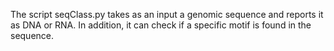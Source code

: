 The script seqClass.py takes as an input a genomic sequence and reports it as DNA or RNA. In addition, it can check if a specific motif is found in the sequence. 
